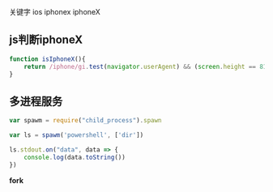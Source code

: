 关键字 ios iphonex iphoneX

## js判断iphoneX

```js
function isIphoneX(){
    return /iphone/gi.test(navigator.userAgent) && (screen.height == 812 && screen.width == 375)
}
```

## 多进程服务

```js
var spawm = require("child_process").spawn

var ls = spawm('powershell', ['dir'])

ls.stdout.on("data", data => {
    console.log(data.toString())
})
```

**fork**

